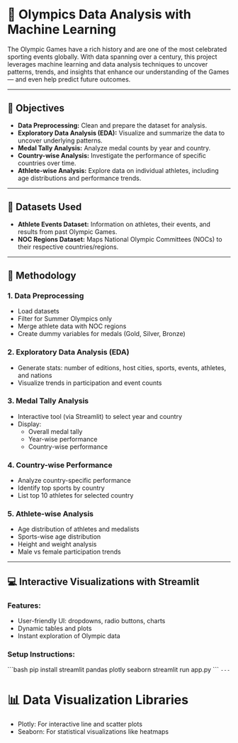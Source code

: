 # 🏅 Olympics Data Analysis with Machine Learning

The Olympic Games have a rich history and are one of the most celebrated sporting events globally. With data spanning over a century, this project leverages machine learning and data analysis techniques to uncover patterns, trends, and insights that enhance our understanding of the Games — and even help predict future outcomes.

---

## 🎯 Objectives

- **Data Preprocessing:** Clean and prepare the dataset for analysis.  
- **Exploratory Data Analysis (EDA):** Visualize and summarize the data to uncover underlying patterns.  
- **Medal Tally Analysis:** Analyze medal counts by year and country.  
- **Country-wise Analysis:** Investigate the performance of specific countries over time.  
- **Athlete-wise Analysis:** Explore data on individual athletes, including age distributions and performance trends.  

---

## 📂 Datasets Used
- **Athlete Events Dataset:** Information on athletes, their events, and results from past Olympic Games.  
- **NOC Regions Dataset:** Maps National Olympic Committees (NOCs) to their respective countries/regions.

---

## 🧠 Methodology

### 1. Data Preprocessing
- Load datasets  
- Filter for Summer Olympics only  
- Merge athlete data with NOC regions  
- Create dummy variables for medals (Gold, Silver, Bronze)  

### 2. Exploratory Data Analysis (EDA)
- Generate stats: number of editions, host cities, sports, events, athletes, and nations  
- Visualize trends in participation and event counts  

### 3. Medal Tally Analysis
- Interactive tool (via Streamlit) to select year and country  
- Display:
  - Overall medal tally  
  - Year-wise performance  
  - Country-wise performance  

### 4. Country-wise Performance
- Analyze country-specific performance  
- Identify top sports by country  
- List top 10 athletes for selected country  

### 5. Athlete-wise Analysis
- Age distribution of athletes and medalists  
- Sports-wise age distribution  
- Height and weight analysis  
- Male vs female participation trends  

---

## 💻 Interactive Visualizations with Streamlit

### Features:
- User-friendly UI: dropdowns, radio buttons, charts  
- Dynamic tables and plots  
- Instant exploration of Olympic data  

### Setup Instructions:
\`\`\`bash
pip install streamlit pandas plotly seaborn
streamlit run app.py
\`\`\`
`---`
# 📊 Data Visualization Libraries
- Plotly: For interactive line and scatter plots
- Seaborn: For statistical visualizations like heatmaps
